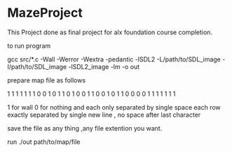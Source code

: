 # MazeProject
This Project done as final project for alx foundation course completion.

to run program

gcc src/*.c -Wall -Werror -Wextra -pedantic -lSDL2 -L/path/to/SDL_image -I/path/to/SDL_image -lSDL2_image -lm -o out

prepare map file as follows

1 1 1 1 1 1
1 0 0 1 0 1
1 0 1 0 0 1
1 0 0 1 0 1
1 0 0 0 0 1
1 1 1 1 1 1

1 for wall 0 for nothing and each only separated by single space
each row exactly separated by single new line , no space after last character

save the file as any thing ,any file extention you want.

run  ./out path/to/map/file